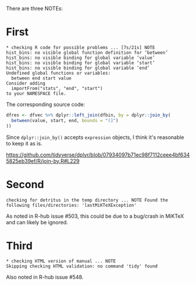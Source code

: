 There are three NOTEs:

# First

```
* checking R code for possible problems ... [7s/21s] NOTE
hist_bins: no visible global function definition for ‘between’
hist_bins: no visible binding for global variable ‘value’
hist_bins: no visible binding for global variable ‘start’
hist_bins: no visible binding for global variable ‘end’
Undefined global functions or variables:
  between end start value
Consider adding
  importFrom("stats", "end", "start")
to your NAMESPACE file.
```

The corresponding source code:
```r
dfres <- dfvec %>% dplyr::left_join(dfbin, by = dplyr::join_by(
  between(value, start, end, bounds = "(]")
))
```

Since `dplyr::join_by()` accepts `expression` objects, I think it's reasonable 
to keep it as is.

https://github.com/tidyverse/dplyr/blob/07934097b71ec98f7112ceee4bf6345825eb39ef/R/join-by.R#L229

# Second

```
checking for detritus in the temp directory ... NOTE Found the following files/directories: 'lastMiKTeXException'
```
As noted in R-hub issue #503, this could be due to a bug/crash in MiKTeX and can likely be ignored.

# Third

```
* checking HTML version of manual ... NOTE
Skipping checking HTML validation: no command 'tidy' found
```
Also noted in R-hub issue #548.

